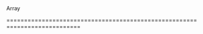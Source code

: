 <!--merge--><!--/merge-->
<!--type-->Array<String, dxAccordionItem, Object><!--/type-->
===========================================================================
